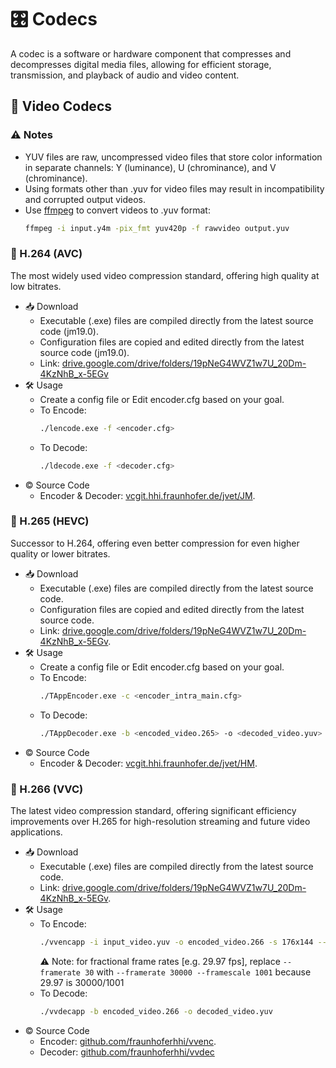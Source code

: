 # 🎛️ Codecs
A codec is a software or hardware component that compresses and decompresses digital media files, allowing for efficient storage, transmission, and playback of audio and video content.

## 🎥 Video Codecs

### ⚠️ Notes
   - YUV files are raw, uncompressed video files that store color information in separate channels: Y (luminance), U (chrominance), and V (chrominance).
   - Using formats other than .yuv for video files may result in incompatibility and corrupted output videos.
   - Use [ffmpeg](https://github.com/BtbN/FFmpeg-Builds) to convert videos to .yuv format:
      ```bash
      ffmpeg -i input.y4m -pix_fmt yuv420p -f rawvideo output.yuv
      ```

### 🎥 H.264 (AVC)
The most widely used video compression standard, offering high quality at low bitrates.
   - 📥 Download
      - Executable (.exe) files are compiled directly from the latest source code (jm19.0).
      - Configuration files are copied and edited directly from the latest source code (jm19.0).
      - Link: [drive.google.com/drive/folders/19pNeG4WVZ1w7U_20Dm-4KzNhB_x-5EGv](https://drive.google.com/drive/folders/19pNeG4WVZ1w7U_20Dm-4KzNhB_x-5EGv)
   - 🛠️ Usage
      - Create a config file or Edit encoder.cfg based on your goal.
      - To Encode:
         ```bash
         ./lencode.exe -f <encoder.cfg>
         ```
      - To Decode:
         ```bash
         ./ldecode.exe -f <decoder.cfg>
         ```
   - ©️ Source Code
      - Encoder & Decoder: [vcgit.hhi.fraunhofer.de/jvet/JM](https://vcgit.hhi.fraunhofer.de/jvet/JM).

### 🎥 H.265 (HEVC)
Successor to H.264, offering even better compression for even higher quality or lower bitrates.
   - 📥 Download
      - Executable (.exe) files are compiled directly from the latest source code.
      - Configuration files are copied and edited directly from the latest source code.
      - Link: [drive.google.com/drive/folders/19pNeG4WVZ1w7U_20Dm-4KzNhB_x-5EGv](https://drive.google.com/drive/folders/19pNeG4WVZ1w7U_20Dm-4KzNhB_x-5EGv).
   - 🛠️ Usage
      - Create a config file or Edit encoder.cfg based on your goal.
      - To Encode:
         ```bash
         ./TAppEncoder.exe -c <encoder_intra_main.cfg>
         ```
      - To Decode:
         ```bash
         ./TAppDecoder.exe -b <encoded_video.265> -o <decoded_video.yuv>
         ```
   - ©️ Source Code
      - Encoder & Decoder: [vcgit.hhi.fraunhofer.de/jvet/HM](https://vcgit.hhi.fraunhofer.de/jvet/HM).

### 🎥 H.266 (VVC)
The latest video compression standard, offering significant efficiency improvements over H.265 for high-resolution streaming and future video applications.
   - 📥 Download
      - Executable (.exe) files are compiled directly from the latest source code.
      - Link: [drive.google.com/drive/folders/19pNeG4WVZ1w7U_20Dm-4KzNhB_x-5EGv](https://drive.google.com/drive/folders/19pNeG4WVZ1w7U_20Dm-4KzNhB_x-5EGv).
   - 🛠️ Usage
      - To Encode:
         ```bash
         ./vvencapp -i input_video.yuv -o encoded_video.266 -s 176x144 --framerate 30 --frames 20 --profile main_10 --level 5.1 --format yuv420 --bitrate 0 --qp 32
         ```
         ⚠️ Note: for fractional frame rates [e.g. 29.97 fps], replace `--framerate 30` with `--framerate 30000 --framescale 1001` because 29.97 is 30000/1001
      - To Decode:
         ```bash
         ./vvdecapp -b encoded_video.266 -o decoded_video.yuv
         ```
   - ©️ Source Code
      - Encoder: [github.com/fraunhoferhhi/vvenc](https://github.com/fraunhoferhhi/vvenc).
      - Decoder: [github.com/fraunhoferhhi/vvdec](https://github.com/fraunhoferhhi/vvdec)
